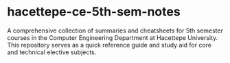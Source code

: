 # hacettepe-ce-5th-sem-notes
A comprehensive collection of summaries and cheatsheets for 5th semester courses in the Computer Engineering Department at Hacettepe University. This repository serves as a quick reference guide and study aid for core and technical elective subjects.
